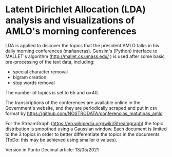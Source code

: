 # Latent Dirichlet Allocation (LDA) analysis and visualizations of AMLO's morning conferences

LDA is applied to discover the topics that the president AMLO talks in his daily morning conferences (mañaneras). Gensim's (Python) interface to MALLET's 
algorithm (http://mallet.cs.umass.edu/ ) is used after some basic pre-processing of the text data, including:
- special character removal
- bigram creation
- stop words removal

The number of topics is set to 65 and α=40.

The transcriptions of the conferences are available online in the Government's website, and they are periodically 
scraped and put in csv format by https://github.com/NOSTRODATA/conferencias_matutinas_amlo

For the StreamGraph (https://en.wikipedia.org/wiki/Streamgraph) the topic distribution is smoothed using a Gaussian window.
Each document is limited to the 3 topics in order to better differentiate the topics in the documents (ToDo: this may be achieved using smaller α values).

Version in Punto Decimal article: 13/05/2021 

